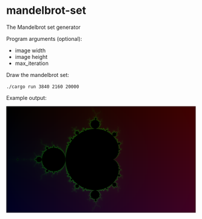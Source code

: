 # mandelbrot-set
The Mandelbrot set generator

Program arguments (optional):
- image width
- image height
- max_iteration

Draw the mandelbrot set:
```
./cargo run 3840 2160 20000
```

Example output:

![Alt text](./img/mandelbrot-set.png?raw=true "Mandelbrot set")

